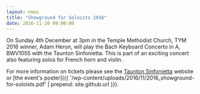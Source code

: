 ```yaml
---
layout: news
title: "Showground for Soloists 2016"
date: 2016-11-20 09:00:00
---
```


On Sunday 4th December at 3pm in the Temple Methodist Church, TYM 2016 winner, Adam Heron, will play the Bach Keyboard Concerto in A, BWV1055 with the Taunton Sinfonietta. This is part of an exciting concert also featuring solos for French horn and violin.

For more information on tickets please see the [Taunton Sinfonietta](http://www.tauntonsinfonietta.org.uk/) website or [the event's poster]({{ '/wp-content/uploads/2016/11/2016_showground-for-soloists.pdf' | prepend: site.github.url }}).